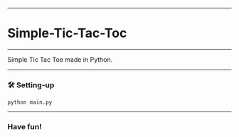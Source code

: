 ---------------------------------------
# Simple-Tic-Tac-Toc
---------------------------------------
Simple Tic Tac Toe made in Python.


---------------------------------------
### 🛠 Setting-up

```
python main.py
```
---------------------------------------
### Have fun!
